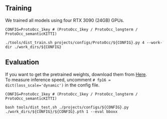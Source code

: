 ## Training
We trained all models using four RTX 3090 (24GB) GPUs.
```
CONFIG=ProtoOcc_1key # (ProtoOcc_1key / ProtoOcc_longterm / ProtoOcc_semanticKITTI)

./tools/dist_train.sh projects/configs/ProtoOcc/${CONFIG}.py 4 --work-dir ./work_dirs/${CONFIG}
```

## Evaluation
If you want to get the pretrained weights, download them from [Here](https://drive.google.com/drive/folders/1-hHITEyUVnbEHaI80u6C6ZiUmdXLoFjy?usp=drive_link).  
To measure inference speed, uncomment `# fp16 = dict(loss_scale='dynamic')` in the config file.  
```
CONFIG=ProtoOcc_1key # (ProtoOcc_1key / ProtoOcc_longterm / ProtoOcc_semanticKITTI)

bash tools/dist_test.sh ./projects/configs/${CONFIG}.py ./work_dirs/${CONFIG}/${CONFIG}.pth 1 --eval bboxx
```

